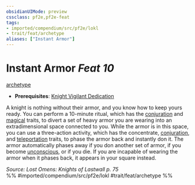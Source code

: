 ```yaml
---
obsidianUIMode: preview
cssclass: pf2e,pf2e-feat
tags:
- imported/compendium/src/pf2e/lokl
- trait/feat/archetype
aliases: ["Instant Armor"]
---
```

# Instant Armor  *Feat 10*  
[archetype](archetype.md)  

- **Prerequisites**: [Knight Vigilant Dedication](knight-vigilant-dedication-locg.md)

A knight is nothing without their armor, and you know how to keep yours ready. You can perform a 10-minute ritual, which has the [conjuration](conjuration.md) and [magical](magical.md) traits, to divert a set of heavy armor you are wearing into an extradimensional space connected to you. While the armor is in this space, you can use a three-action activity, which has the concentrate, [conjuration](conjuration.md), and [teleportation](teleportation.md) traits, to phase the armor back and instantly don it. The armor automatically phases away if you don another set of armor, if you become [unconscious](conditions.md#Unconscious), or if you die. If you are incapable of wearing the armor when it phases back, it appears in your square instead.

*Source: Lost Omens: Knights of Lastwall p. 75*  
%% #imported/compendium/src/pf2e/lokl #trait/feat/archetype %%